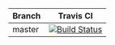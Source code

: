 Branch | Travis CI  | 
------ | ---------- | 
master  |[![Build Status](https://travis-ci.org/fswt/ocd-web.svg?branch=master)](https://travis-ci.org/fswt/ocd-web/branches) |
